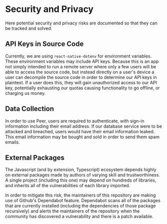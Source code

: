 # Security and Privacy

Here potential security and privacy risks are documented so that they can be tracked and solved.

## API Keys in Source Code

Currently, we are using `react-native-dotenv` for environment variables. These environment variables may include API keys. Because this is an app not simply intended to run a remote server where only a few users will be able to access the source code, but instead directly on a user's device a user can decompile the source code in order to determine our API keys in plaintext. If a user does this, they will gain unauthorized access to our API key, potentially exhausting our quotas causing functionality to go offline, or charging us money.

## Data Collection

In order to use Peer, users are required to authenticate, with sign-in information including their email address. If our database service were to be attacked and breached, users would have their email information leaked. This email information may be bought and sold in order to send them spam emails.

## External Packages

The Javascript (and by extension, Typescript) ecosystem depends highly on external packages made by authors of varying skill and trustworthiness. A single project (including this one) may depend on hundreds of libraries, and inherits all of the vulnerabilities of each library imported.

In order to mitigate this risk, the maintainers of this repository are making use of Github's Dependabot feature. Dependabot scans all of the packages that are currently installed (including the dependencies of those package recursively) and alerts the maintainers of the repository when the community has discovered a vulnerability and there is a patch available.
